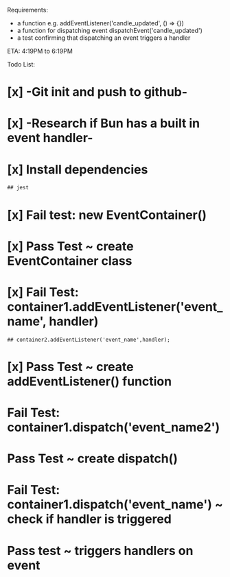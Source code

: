 

Requirements:
 * a function e.g. addEventListener('candle_updated', () => {})
 * a function for dispatching event dispatchEvent('candle_updated')
 * a test confirming that dispatching an event triggers a handler

ETA: 4:19PM to 6:19PM

Todo List:
 # [x] -Git init and push to github-
 # [x] -Research if Bun has a built in event handler-
 # [x] Install dependencies
    ## jest
 # [x] Fail test: new EventContainer()
 # [x] Pass Test ~ create EventContainer class
 # [x] Fail Test: container1.addEventListener('event_name', handler)
    ## container2.addEventListener('event_name',handler);
 # [x] Pass Test ~ create addEventListener() function
 # Fail Test: container1.dispatch('event_name2')
 # Pass Test ~ create dispatch()
 # Fail Test: container1.dispatch('event_name') ~ check if handler is triggered
 # Pass test ~ triggers handlers on event